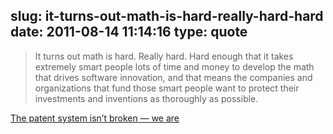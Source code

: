 slug: it-turns-out-math-is-hard-really-hard-hard
date: 2011-08-14 11:14:16
type: quote
---

> It turns out math is hard. Really hard. Hard enough that it takes extremely smart people lots of time and money to develop the math that drives software innovation, and that means the companies and organizations that fund those smart people want to protect their investments and inventions as thoroughly as possible.

[The patent system isn’t broken — we are](http://thisismynext.com/2011/08/11/broken-patent-system/)
